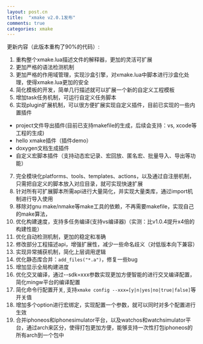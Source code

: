 ```yaml
---
layout: post.cn
title:  "xmake v2.0.1发布"
comments: true
categories: xmake
---
```


更新内容（此版本重构了90%的代码）:

1. 重构整个xmake.lua描述文件的解释器，更加的灵活可扩展
2. 更加严格的语法检测机制
3. 更加严格的作用域管理，实现沙盒引擎，对xmake.lua中脚本进行沙盒化处理，使得xmake.lua更加的安全
4. 简化模板的开发，简单几行描述就可以扩展一个新的自定义工程模板
5. 增加task任务机制，可运行自定义任务脚本
6. 实现plugin扩展机制，可以很方便扩展实现自定义插件，目前已实现的一些内置插件
  * project文件导出插件(目前已支持makefile的生成，后续会支持：vs, xcode等工程的生成)
  * hello xmake插件（插件demo）
  * doxygen文档生成插件
  * 自定义宏脚本插件（支持动态宏记录、宏回放、匿名宏、批量导入、导出等功能）
7. 完全模块化platforms、tools、templates、actions，以及通过自注册机制，只需把自定义的脚本放入对应目录，就可实现快速扩展
8. 针对所有可扩展脚本所需api进行大量简化，并实现大量类库，通过import机制进行导入使用
9. 移除对gnu make/nmake等make工具的依赖，不再需要makefile，实现自己的make算法，
10. 优化构建速度，支持多任务编译(支持vs编译器)（实测：比v1.0.4提升x4倍的构建性能）
11. 优化自动检测机制，更加的稳定和准确
12. 修改部分工程描述api，增强扩展性，减少一些命名歧义（对低版本向下兼容）
13. 实现异常捕获机制，简化上层调用逻辑
14. 优化静态库合并：`add_files("*.a")`，修复一些bug
15. 增加显示全局构建进度
16. 优化交叉编译，通过--sdk=xxx参数实现更加方便智能的进行交叉编译配置，简化mingw平台的编译配置
17. 简化命令行配置开关, 支持`xmake config --xxx=[y|n|yes|no|true|false]`等开关值
18. 增加多个option进行宏绑定，实现配置一个参数，就可以同时对多个配置进行生效
19. 合并iphoneos和iphonesimulator平台，以及watchos和watchsimulator平台，通过arch来区分，使得打包更加方便，能够支持一次性打包iphoneos的所有arch到一个包中

